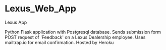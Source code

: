 # Lexus_Web_App
Lexus App


Python Flask application with Postgresql database. 
Sends submission form POST request of 'Feedback' on a Lexus Dealership employee. 
Uses mailtrap.io for email confirmation.
Hosted by Heroku
